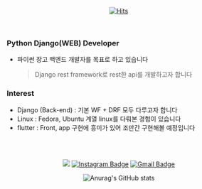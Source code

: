 <div align=center>

[![Hits](https://hits.seeyoufarm.com/api/count/incr/badge.svg?url=https%3A%2F%2Fgithub.com%2Fkidsage%2Fhit-counter&count_bg=%23009310&title_bg=%23222121&icon=python.svg&icon_color=%23EFEFEF&title=hits&edge_flat=false)](https://hits.seeyoufarm.com)

</div>
<br>

### Python Django(WEB) Developer
- 파이썬 장고 백엔드 개발자를 목표로 하고 있습니다  
  > Django rest framework로 rest한 api를 개발하고자 합니다

### Interest
+ Django (Back-end) : 기본 WF + DRF 모두 다루고자 합니다
+ Linux : Fedora, Ubuntu 계열 linux를 다뤄본 경험이 있습니다
+ flutter : Front, app 구현에 흥미가 있어 조만간 구현해볼 예정입니다

<br><br>

<div align=center>


<a href="https://velog.io/@kidsage92" target="_blank"><img src="https://img.shields.io/badge/Velog-20c997?style=flat-square&logo=Vimeo&logoColor=white"/></a>
[![Instagram Badge](https://img.shields.io/badge/-Instagram-dd2a7b?style=flat-square&logo=instagram&logoColor=white&link=https://www.instagram.com/achrosage/)](https://www.instagram.com/achrosage/) 
[![Gmail Badge](https://img.shields.io/badge/-Gmail-d14836?style=flat-square&logo=Gmail&logoColor=white&link=mailto:ruhyun921@gmail.com)](mailto:ruhyun92@gmail.com)

![Anurag's GitHub stats](https://github-readme-stats.vercel.app/api?username=kidsage&show_icons=true&theme=radical)
</div>

